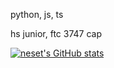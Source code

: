 python, js, ts

hs junior, ftc 3747 cap

[![neset's GitHub stats](https://github-readme-stats.vercel.app/api?username=nesetkab)](https://github.com/anuraghazra/github-readme-stats)
